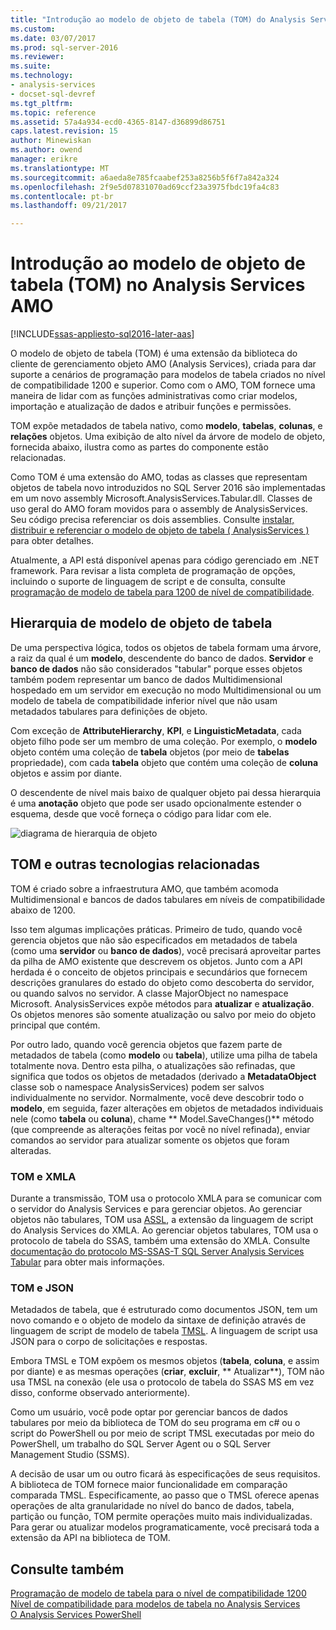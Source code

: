 ```yaml
---
title: "Introdução ao modelo de objeto de tabela (TOM) do Analysis Services AMO | Microsoft Docs"
ms.custom: 
ms.date: 03/07/2017
ms.prod: sql-server-2016
ms.reviewer: 
ms.suite: 
ms.technology:
- analysis-services
- docset-sql-devref
ms.tgt_pltfrm: 
ms.topic: reference
ms.assetid: 57a4a934-ecd0-4365-8147-d36899d86751
caps.latest.revision: 15
author: Minewiskan
ms.author: owend
manager: erikre
ms.translationtype: MT
ms.sourcegitcommit: a6aeda8e785fcaabef253a8256b5f6f7a842a324
ms.openlocfilehash: 2f9e5d07831070ad69ccf23a3975fbdc19fa4c83
ms.contentlocale: pt-br
ms.lasthandoff: 09/21/2017

---
```

# <a name="introduction-to-the-tabular-object-model-tom-in-analysis-services-amo"></a>Introdução ao modelo de objeto de tabela (TOM) no Analysis Services AMO

[!INCLUDE[ssas-appliesto-sql2016-later-aas](../../includes/ssas-appliesto-sql2016-later-aas.md)]

  O modelo de objeto de tabela (TOM) é uma extensão da biblioteca do cliente de gerenciamento objeto AMO (Analysis Services), criada para dar suporte a cenários de programação para modelos de tabela criados no nível de compatibilidade 1200 e superior. Como com o AMO, TOM fornece uma maneira de lidar com as funções administrativas como criar modelos, importação e atualização de dados e atribuir funções e permissões.  
  
TOM expõe metadados de tabela nativo, como **modelo**, **tabelas**, **colunas**, e **relações** objetos.  Uma exibição de alto nível da árvore de modelo de objeto, fornecida abaixo, ilustra como as partes do componente estão relacionadas.  
  
 Como TOM é uma extensão do AMO, todas as classes que representam objetos de tabela novo introduzidos no SQL Server 2016 são implementadas em um novo assembly Microsoft.AnalysisServices.Tabular.dll. Classes de uso geral do AMO foram movidos para o assembly de AnalysisServices. Seu código precisa referenciar os dois assemblies.
Consulte [instalar, distribuir e referenciar o modelo de objeto de tabela &#40; AnalysisServices &#41; ](../../analysis-services/tabular-model-programming-compatibility-level-1200/install-distribute-and-reference-the-tabular-object-model.md) para obter detalhes.  
  
 Atualmente, a API está disponível apenas para código gerenciado em .NET framework. Para revisar a lista completa de programação de opções, incluindo o suporte de linguagem de script e de consulta, consulte [programação de modelo de tabela para 1200 de nível de compatibilidade](../../analysis-services/tabular-model-programming-compatibility-level-1200/tabular-model-programming-for-compatibility-level-1200.md).  
  
## <a name="tabular-object-model-hierarchy"></a>Hierarquia de modelo de objeto de tabela  
 De uma perspectiva lógica, todos os objetos de tabela formam uma árvore, a raiz da qual é um **modelo**, descendente do banco de dados. **Servidor** e **banco de dados** não são considerados "tabular" porque esses objetos também podem representar um banco de dados Multidimensional hospedado em um servidor em execução no modo Multidimensional ou um modelo de tabela de compatibilidade inferior nível que não usam metadados tabulares para definições de objeto. 
  
 Com exceção de **AttributeHierarchy**, **KPI**, e **LinguisticMetadata**, cada objeto filho pode ser um membro de uma coleção. Por exemplo, o **modelo** objeto contém uma coleção de **tabela** objetos (por meio de **tabelas** propriedade), com cada **tabela** objeto que contém uma coleção de **coluna** objetos e assim por diante.  
  
 O descendente de nível mais baixo de qualquer objeto pai dessa hierarquia é uma **anotação** objeto que pode ser usado opcionalmente estender o esquema, desde que você forneça o código para lidar com ele.  
  
 ![diagrama de hierarquia de objeto](../../analysis-services/tabular-model-programming-compatibility-level-1200/media/ssastomobjectmodeldiagram.png "diagrama da hierarquia de objetos")  
  
## <a name="tom-and-other-related-technologies"></a>TOM e outras tecnologias relacionadas

TOM é criado sobre a infraestrutura AMO, que também acomoda Multidimensional e bancos de dados tabulares em níveis de compatibilidade abaixo de 1200.

Isso tem algumas implicações práticas.
Primeiro de tudo, quando você gerencia objetos que não são especificados em metadados de tabela (como uma **servidor** ou **banco de dados**), você precisará aproveitar partes da pilha de AMO existente que descrevem os objetos. Junto com a API herdada é o conceito de objetos principais e secundários que fornecem descrições granulares do estado do objeto como descoberta do servidor, ou quando salvos no servidor. A classe MajorObject no namespace Microsoft. AnalysisServices expõe métodos para **atualizar** e **atualização**. Os objetos menores são somente atualização ou salvo por meio do objeto principal que contém.

Por outro lado, quando você gerencia objetos que fazem parte de metadados de tabela (como **modelo** ou **tabela**), utilize uma pilha de tabela totalmente nova. Dentro esta pilha, o atualizações são refinadas, que significa que todos os objetos de metadados (derivado a **MetadataObject** classe sob o namespace AnalysisServices) podem ser salvos individualmente no servidor. Normalmente, você deve descobrir todo o **modelo**, em seguida, fazer alterações em objetos de metadados individuais nele (como **tabela** ou **coluna**), chame ** Model.SaveChanges()** método (que compreende as alterações feitas por você no nível refinada), enviar comandos ao servidor para atualizar somente os objetos que foram alteradas.

### <a name="tom-and-xmla"></a>TOM e XMLA

Durante a transmissão, TOM usa o protocolo XMLA para se comunicar com o servidor do Analysis Services e para gerenciar objetos. Ao gerenciar objetos não tabulares, TOM usa [ASSL](/sql-docs/docs/analysis-services/scripting/analysis-services-scripting-language-assl-for-xmla), a extensão da linguagem de script do Analysis Services do XMLA. Ao gerenciar objetos tabulares, TOM usa o protocolo de tabela do SSAS, também uma extensão do XMLA. Consulte [documentação do protocolo MS-SSAS-T SQL Server Analysis Services Tabular](https://msdn.microsoft.com/library/mt719260.aspx) para obter mais informações.

### <a name="tom-and-json"></a>TOM e JSON

Metadados de tabela, que é estruturado como documentos JSON, tem um novo comando e o objeto de modelo da sintaxe de definição através de linguagem de script de modelo de tabela [TMSL](/sql-docs/docs/analysis-services/tabular-model-scripting-language-tmsl-reference). A linguagem de script usa JSON para o corpo de solicitações e respostas.

Embora TMSL e TOM expõem os mesmos objetos (**tabela**, **coluna**, e assim por diante) e as mesmas operações (**criar**, **excluir**, ** Atualizar**), TOM não usa TMSL na conexão (ele usa o protocolo de tabela do SSAS MS em vez disso, conforme observado anteriormente).

Como um usuário, você pode optar por gerenciar bancos de dados tabulares por meio da biblioteca de TOM do seu programa em c# ou o script do PowerShell ou por meio de script TMSL executadas por meio do PowerShell, um trabalho do SQL Server Agent ou o SQL Server Management Studio (SSMS).

A decisão de usar um ou outro ficará às especificações de seus requisitos. A biblioteca de TOM fornece maior funcionalidade em comparação comparada TMSL. Especificamente, ao passo que o TMSL oferece apenas operações de alta granularidade no nível do banco de dados, tabela, partição ou função, TOM permite operações muito mais individualizadas. Para gerar ou atualizar modelos programaticamente, você precisará toda a extensão da API na biblioteca de TOM.
  
## <a name="see-also"></a>Consulte também  
 [Programação de modelo de tabela para o nível de compatibilidade 1200](../../analysis-services/tabular-model-programming-compatibility-level-1200/tabular-model-programming-for-compatibility-level-1200.md)   
 [Nível de compatibilidade para modelos de tabela no Analysis Services](../../analysis-services/tabular-models/compatibility-level-for-tabular-models-in-analysis-services.md)  
[O Analysis Services PowerShell](../../analysis-services/powershell/analysis-services-powershell-reference.md)
  
